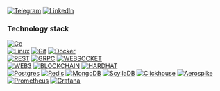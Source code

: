 [![Telegram](https://img.shields.io/static/v1?style=for-the-badge&logo=telegram&label=Telegram&message=ceosexxx&color=black&labelColor=blue)](https://t.me/)
[![LinkedIn](https://img.shields.io/static/v1?style=for-the-badge&logo=linkedin&label=Linkedin&message=CEOSEXXX&color=black&labelColor=blue)](https://www.linkedin.com/)<br/>

### Technology stack

[![Go](https://img.shields.io/badge/Go-00ADD8?style=for-the-badge&logo=go&logoColor=white)](https://go.dev/)<br/>
[![Linux](https://img.shields.io/badge/Linux-008000?style=for-the-badge&logo=linux&logoColor=black)](https://en.wikipedia.org/wiki/Linux)
[![Git](https://img.shields.io/badge/git-F05032.svg?style=for-the-badge&logo=git&logoColor=white)](https://git-scm.com/)
[![Docker](https://img.shields.io/badge/docker-2496ED.svg?style=for-the-badge&logo=docker&logoColor=white)](https://www.docker.com/)<br/>
[![REST](https://img.shields.io/badge/REST-FFCC01?style=for-the-badge)](https://en.wikipedia.org/wiki/Rest)
[![GRPC](https://img.shields.io/badge/GRPC-FFCC01?style=for-the-badge)](https://grpc.io/)
[![WEBSOCKET](https://img.shields.io/badge/WEBSOCKET-FFCC01?style=for-the-badge)](https://en.wikipedia.org/wiki/WebSocket)<br/>
[![WEB3](https://img.shields.io/badge/web3-808080?style=for-the-badge)](https://ethereum.org/en/web3/#:~:text=Web3%20is%20decentralized%3A%20instead%20of,and%20no%20one%20gets%20excluded.)
[![BLOCKCHAIN](https://img.shields.io/badge/BLOCKCHAIN-808080?style=for-the-badge)](https://en.wikipedia.org/wiki/Blockchain)
[![HARDHAT](https://img.shields.io/badge/HARDHAT-FFCC01?style=for-the-badge)](https://hardhat.org/)<br/>
[![Postgres](https://img.shields.io/badge/postgres-%23316192.svg?style=for-the-badge&logo=postgresql&logoColor=white)](https://www.postgresql.org/)
[![Redis](https://img.shields.io/badge/redis-DC382D.svg?style=for-the-badge&logo=redis&logoColor=white)](https://redis.io/)
[![MongoDB](https://img.shields.io/badge/mongo-47A248.svg?style=for-the-badge&logo=mongodb&logoColor=green)](https://www.mongodb.com/)
[![ScyllaDB](https://img.shields.io/badge/scylla-1793D1.svg?style=for-the-badge)](https://www.scylladb.com/)
[![Clickhouse](https://img.shields.io/badge/clickhouse-FFCC01.svg?style=for-the-badge&logo=clickhouse&logoColor=black)](https://clickhouse.com/)
[![Aerospike](https://img.shields.io/badge/aerospike-C41E25.svg?style=for-the-badge&logo=aerospike&logoColor=white)](https://aerospike.com/)<br/>
[![Prometheus](https://img.shields.io/badge/prometheus-E6522C.svg?style=for-the-badge&logo=prometheus&logoColor=white)](https://prometheus.io/)
[![Grafana](https://img.shields.io/badge/grafana-F46800.svg?style=for-the-badge&logo=grafana&logoColor=white)](https://grafana.com/)
